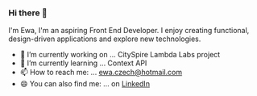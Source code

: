 ### Hi there 👋

I'm Ewa, I'm an aspiring Front End Developer. I enjoy creating functional, design-driven applications and explore new technologies.

- 🔭 I’m currently working on ... CitySpire Lambda Labs project
- 🌱 I’m currently learning ... Context API
- 📫 How to reach me: ... ewa.czech@hotmail.com
- 😄 You can also find me: ... on [LinkedIn](https://www.linkedin.com/in/ewa-czech/)


